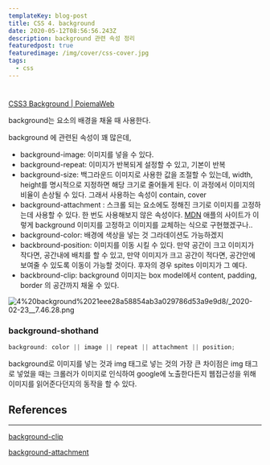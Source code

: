 ```yaml
---
templateKey: blog-post
title: CSS 4. background
date: 2020-05-12T08:56:56.243Z
description: background 관련 속성 정리
featuredpost: true
featuredimage: /img/cover/css-cover.jpg
tags:
  - css
---
```


#

[CSS3 Background | PoiemaWeb](https://poiemaweb.com/css3-background)

background는 요소의 배경을 채울 때 사용한다.

background 에 관련된 속성이 꽤 많은데,

- background-image: 이미지를 넣을 수 있다.
- background-repeat: 이미지가 반복되게 설정할 수 있고, 기본이 반복
- background-size: 백그라운드 이미지로 사용한 값을 조절할 수 있는데, width, height를 명시적으로 지정하면 해당 크기로 줄어들게 된다. 이 과정에서 이미지의 비율이 손상될 수 있다. 그래서 사용하는 속성이 contain, cover
- background-attachment : 스크롤 되는 요소에도 정해진 크기로 이미지를 고정하는데 사용할 수 있다. 한 번도 사용해보지 않은 속성이다. [MDN](https://developer.mozilla.org/en-US/docs/Web/CSS/background-attachment)
  애플의 사이트가 이렇게 background 이미지를 고정하고 이미지를 교체하는 식으로 구현했겠구나..
- background-color: 배경에 색상을 넣는 것 그라데이션도 가능하겠지
- backbround-position: 이미지를 이동 시킬 수 있다. 만약 공간이 크고 이미지가 작다면, 공간내에 배치를 할 수 있고, 만약 이미지가 크고 공간이 적다면, 공간안에 보여줄 수 있도록 이동이 가능할 것이다. 후자의 경우 spites 이미지가 그 예다.
- backbround-clip: background 이미지는 box model에서 content, padding, border 의 공간까지 채울 수 있다.

![4%20background%2021eee28a58854ab3a029786d53a9e9d8/_2020-02-23__7.46.28.png](4%20background%2021eee28a58854ab3a029786d53a9e9d8/_2020-02-23__7.46.28.png)

### background-shothand

```jsx
background: color || image || repeat || attachment || position;
```

background로 이미지를 넣는 것과 img 태그로 넣는 것의 가장 큰 차이점은 img 태그로 넣었을 때는 크롤러가 이미지로 인식하여 google에 노출한다든지 웹접근성을 위해 이미지를 읽어준다던지의 동작을 할 수 있다.

## References

---

[background-clip](https://developer.mozilla.org/en-US/docs/Web/CSS/background-clip)

[background-attachment](https://developer.mozilla.org/en-US/docs/Web/CSS/background-attachment)
